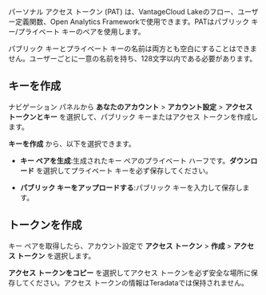 パーソナル アクセス トークン (PAT) は、VantageCloud Lakeのフロー、ユーザー定義関数、Open Analytics Frameworkで使用できます。PATはパブリック キー/プライベート キーのペアを使用します。

パブリック キーとプライベート キーの名前は両方とも空白にすることはできません。ユーザーごとに一意の名前を持ち、128文字以内である必要があります。

キーを作成
----------

ナビゲーション パネルから **あなたのアカウント** \> **アカウント設定** \> **アクセス トークンとキー** を選択して、パブリック キーまたはアクセス トークンを作成します。

**キーを作成** から、以下を選択できます。

-   **キー ペアを生成**:生成されたキー ペアのプライベート ハーフです。**ダウンロード** を選択してプライベート キーを必ず保存してください。

-   **パブリック キーをアップロードする**:パブリック キーを入力して保存します。

トークンを作成
--------------

キー ペアを取得したら、アカウント設定で **アクセス トークン** \> **作成** \> **アクセス トークン** を選択します。

**アクセス トークンをコピー** を選択してアクセス トークンを必ず安全な場所に保存してください。アクセス トークンの情報はTeradataでは保持されません。
